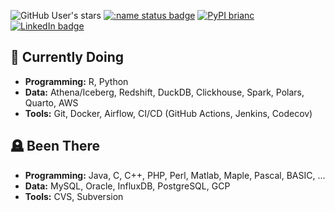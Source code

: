![GitHub User's stars](https://img.shields.io/github/stars/briandconnelly?style=flat)
[![:name status badge](https://briandconnelly.r-universe.dev/badges/:name)](https://briandconnelly.r-universe.dev)
[![PyPI brianc](https://img.shields.io/badge/PyPI-brianc-blue)](https://pypi.org/user/brianc/)
[![LinkedIn badge](https://img.shields.io/badge/-LinkedIn-%230177B5?logo=linkedin)](https://www.linkedin.com/in/briandconnelly/)

## 🚀 Currently Doing

- **Programming:** R, Python
- **Data:** Athena/Iceberg, Redshift, DuckDB, Clickhouse, Spark, Polars, Quarto, AWS
- **Tools:** Git, Docker, Airflow, CI/CD (GitHub Actions, Jenkins, Codecov)

## 🪦 Been There

- **Programming:** Java, C, C++, PHP, Perl, Matlab, Maple, Pascal, BASIC, ...
- **Data:** MySQL, Oracle, InfluxDB, PostgreSQL, GCP
- **Tools:** CVS, Subversion
